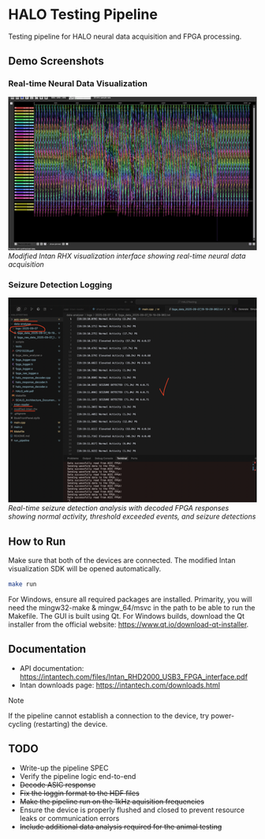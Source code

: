# HALO Testing Pipeline

Testing pipeline for HALO neural data acquisition and FPGA processing.

## Demo Screenshots

### Real-time Neural Data Visualization
![Intan RHX GUI](DEMO/GUI.png)
*Modified Intan RHX visualization interface showing real-time neural data acquisition*

### Seizure Detection Logging
![Seizure Detection Logs](DEMO/logging.png)
*Real-time seizure detection analysis with decoded FPGA responses showing normal activity, threshold exceeded events, and seizure detections*

## How to Run

Make sure that both of the devices are connected. The modified Intan visualization SDK will be opened automatically.

```bash
make run
```

For Windows, ensure all required packages are installed. Primarity, you will need the mingw32-make & mingw_64/msvc in the path to be able to run the Makefile. The GUI is built using Qt. For Windows builds, download the Qt installer from the official website: https://www.qt.io/download-qt-installer.

## Documentation

- API documentation: https://intantech.com/files/Intan_RHD2000_USB3_FPGA_interface.pdf
- Intan downloads page: https://intantech.com/downloads.html

> [!NOTE] 
> If the pipeline cannot establish a connection to the device, try power-cycling (restarting) the device.

## TODO

- Write-up the pipeline SPEC
- Verify the pipeline logic end-to-end
- ~~Decode ASIC response~~
- ~~Fix the loggin format to the HDF files~~
- ~~Make the pipeline run on the 1kHz aquisition frequencies~~
- Ensure the device is properly flushed and closed to prevent resource leaks or communication errors
- ~~Include additional data analysis required for the animal testing~~
